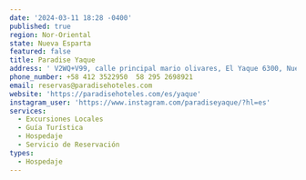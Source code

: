 ```yaml
---
date: '2024-03-11 18:28 -0400'
published: true
region: Nor-Oriental
state: Nueva Esparta
featured: false
title: Paradise Yaque
address: ' V2WQ+V99, calle principal mario olivares, El Yaque 6300, Nueva Esparta'
phone_number: +58 412 3522950  58 295 2698921
email: reservas@paradisehoteles.com
website: 'https://paradisehoteles.com/es/yaque'
instagram_user: 'https://www.instagram.com/paradiseyaque/?hl=es'
services:
  - Excursiones Locales
  - Guía Turística
  - Hospedaje
  - Servicio de Reservación
types:
  - Hospedaje
---
```

